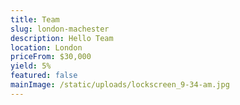 ```yaml
---
title: Team
slug: london-machester
description: H﻿ello Team
location: London
priceFrom: $30,000
yield: 5%
featured: false
mainImage: /static/uploads/lockscreen_9-34-am.jpg
---
```

